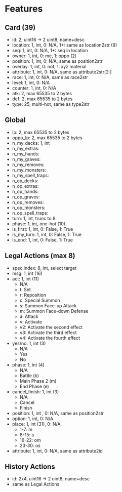 # Features

## Card (39)
- id: 2, uint16 -> 2 uint8, name+desc
- location: 1, int, 0: N/A, 1+: same as location2str (9)
- seq: 1, int, 0: N/A, 1+: seq in location
- owner: 1, int, 0: me, 1: oppo (2)
- position: 1, int, 0: N/A, same as position2str
- overlay: 1, int, 0: not, 1: xyz material
- attribute: 1, int, 0: N/A, same as attribute2str[2:]
- race: 1, int, 0: N/A, same as race2str
- level: 1, int, 0: N/A
- counter: 1, int, 0: N/A
- atk: 2, max 65535 to 2 bytes
- def: 2, max 65535 to 2 bytes
- type: 25, multi-hot, same as type2str

## Global
- lp: 2, max 65535 to 2 bytes
- oppo_lp: 2, max 65535 to 2 bytes
- n_my_decks: 1, int
- n_my_extras:
- n_my_hands:
- n_my_graves:
- n_my_removes:
- n_my_monsters:
- n_my_spell_traps:
- n_op_decks:
- n_op_extras:
- n_op_hands:
- n_op_graves:
- n_op_removes:
- n_op_monsters:
- n_op_spell_traps:
- turn: 1, int, trunc to 8
- phase: 1, int, one-hot (10)
- is_first: 1, int, 0: False, 1: True
- is_my_turn: 1, int, 0: False, 1: True
- is_end: 1, int, 0: False, 1: True


## Legal Actions (max 8)
- spec index: 8, int, select target
- msg: 1, int (16)
- act: 1, int (11)
  - N/A
  - t: Set
  - r: Reposition
  - c: Special Summon
  - s: Summon Face-up Attack
  - m: Summon Face-down Defense
  - a: Attack
  - v: Activate
  - v2: Activate the second effect
  - v3: Activate the third effect
  - v4: Activate the fourth effect
- yes/no: 1, int (3)
  - N/A
  - Yes
  - No
- phase: 1, int (4)
  - N/A
  - Battle (b)
  - Main Phase 2 (m)
  - End Phase (e)
- cancel_finish: 1, int (3)
  - N/A
  - Cancel
  - Finish
- position: 1, int , 0: N/A, same as position2str
- option: 1, int, 0: N/A
- place: 1, int (31), 0: N/A,
  - 1-7: m
  - 8-15: s
  - 16-22: om
  - 23-30: os
- attribute: 1, int, 0: N/A, same as attribute2id


## History Actions
- id: 2x4, uint16 -> 2 uint8, name+desc
- same as Legal Actions
